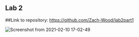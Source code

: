 ## Lab 2

##Link to repository: https://github.com/Zach-Wood/lab2part1




![Screenshot from 2021-02-10 17-02-49](https://user-images.githubusercontent.com/40222287/107578730-1c721c80-6bc2-11eb-9bea-d2bea1b154a4.png)



